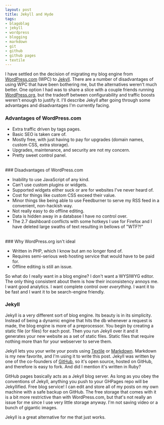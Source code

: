 ```yaml
---
layout: post
title: Jekyll and Hyde
tags:
- blagoblag
- jekyll
- wordpress
- blogging
- markdown
- git
- github
- github pages
- textile
---
```


I have settled on the decision of migrating my blog engine from [WordPress.com][:wordpress] (WPC) to [Jekyll][:jekyll].  There are a number of disadvantages of using WPC that have been bothering me, but the alternatives weren't much better.  One option I had was to share a slice with a couple friends running [WordPress.org][:wporg], but the tradeoff between configurability and traffic boosts weren't enough to justify it.  I'll describe Jekyll after going through some advantages and disadvantages I'm currently facing.


### Advantages of WordPress.com

+ Extra traffic driven by tags pages.
+ Basic SEO is taken care of.
+ Mostly free, with just having to pay for upgrades (domain names, custom CSS, extra storage).
+ Upgrades, maintenance, and security are not my concern.
+ Pretty sweet control panel.

<br>
### Disadvantages of WordPress.com

+ Inability to use JavaScript of any kind.
+ Can't use custom plugins or widgets.
+ Supported widgets either suck or are for websites I've never heard of.
+ Cost for things like custom CSS exceed their value.
+ Minor things like being able to use Feedburner to serve my RSS feed in a convenient, non-hackish way.
+ Not really easy to do offline editing.
+ Data is hidden away in a database I have no control over.
+ The 2.7 dashboard conflicts with some hotkeys I use for Firefox and I have deleted large swaths of text resulting in bellows of "WTF?!"

<br>
### Why WordPress.org isn't ideal

+ Written in PHP, which I know but am no longer fond of.
+ Requires semi-serious web hosting service that would have to be paid for.
+ Offline editing is still an issue.

So what do I really want in a blog engine?  I don't want a WYSIWYG editor. The only thing consistent about them is how their inconsistency annoys me.  I want good analytics.  I want complete control over _everything_.  I want it to be fast and I want it to be search-engine friendly.


### Jekyll

Jekyll is a very different sort of blog engine.  Its beauty is in its simplicity.  Instead of being a dynamic engine that hits the db whenever a request is made, the blog engine is more of a preprocessor.  You begin by creating a static file (or files) for each post.  Then you run Jekyll over it and it generates your new website as a set of static files.  Static files that require nothing more than for your webserver to serve them.

Jekyll lets you your write your posts using [Textile][:textile] or [Markdown][:markdown].  Markdown is my new favorite, and I'm using it to write this post.  Jekyll was written by one of the co-founders of [GitHub][:github], so it's open source, hosted on GitHub, and therefore is easy to fork.  And did I mention it's written in Ruby?

GitHub pages basically acts as a Jekyll blog server.  As long as you obey the conventions of Jekyll, anything you push to your GHPages repo will be Jekyllified.  Free blog service!  I can edit and store all of my posts on my own machine with a safe backup on GitHub.  The free storage that comes with it is a bit more restrictive than with WordPress.com, but that's not really an issue for me since I use very little storage anyway.  I'm not saving video or a bunch of gigantic images.

Jekyll is a great alternative for me that just works.


[:wordpress]: http://www.wordpress.com
[:jekyll]: http://mojombo.github.com/jekyll
[:wporg]: http://www.wordpress.org
[:markdown]: http://daringfireball.net/projects/markdown/
[:textile]: http://en.wikipedia.org/wiki/Textile_(markup_language)
[:github]: http://github.com